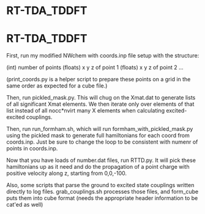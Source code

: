 # RT-TDA_TDDFT
# RT-TDA_TDDFT


First, run my modified NWchem with coords.inp file setup with the structure:

(int) number of points
(floats) x y z of point 1
(floats) x y z of point 2
...

(print_coords.py is a helper script to prepare these points on a grid in the same order as expected for a cube file.)

Then, run pickled_mask.py.  This will chug on the Xmat.dat to generate lists of all significant Xmat elements.  We then iterate only over elements of that list instead of all nocc*nvirt many X elements when calculating excited-excited couplings.

Then, run run_formham.sh, which will run formham_with_pickled_mask.py using the pickled mask to generate full hamiltonians for each coord from coords.inp.  Just be sure to  change the loop to be consistent with numenr of points in coords.inp.

Now that you have loads of number.dat files, run RTTD.py.  It will pick these hamiltonians up as it need and do the propagation of a point charge with positive velocity along z, starting from 0,0,-100.

Also, some scripts that parse the ground to excited state couplings written directly to log files.  grab_couplings.sh processes those files, and form_cube puts them into cube format (needs the appropriate header information to be cat'ed as well)
